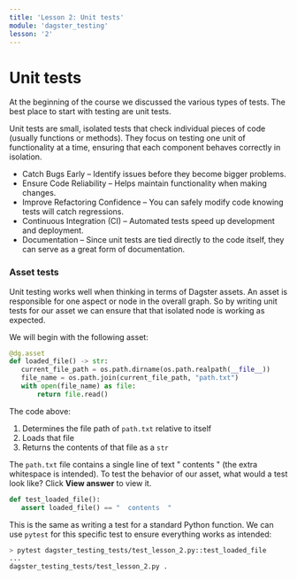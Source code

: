 ```yaml
---
title: 'Lesson 2: Unit tests'
module: 'dagster_testing'
lesson: '2'
---
```


# Unit tests

At the beginning of the course we discussed the various types of tests. The best place to start with testing are unit tests.

Unit tests are small, isolated tests that check individual pieces of code (usually functions or methods). They focus on testing one unit of functionality at a time, ensuring that each component behaves correctly in isolation.

* Catch Bugs Early – Identify issues before they become bigger problems.
* Ensure Code Reliability – Helps maintain functionality when making changes.
* Improve Refactoring Confidence – You can safely modify code knowing tests will catch regressions.
* Continuous Integration (CI) – Automated tests speed up development and deployment.
* Documentation – Since unit tests are tied directly to the code itself, they can serve as a great form of documentation.

### Asset tests

Unit testing works well when thinking in terms of Dagster assets. An asset is responsible for one aspect or node in the overall graph. So by writing unit tests for our asset we can ensure that that isolated node is working as expected.

We will begin with the following asset:

```python
@dg.asset
def loaded_file() -> str:
   current_file_path = os.path.dirname(os.path.realpath(__file__))
   file_name = os.path.join(current_file_path, "path.txt")
   with open(file_name) as file:
       return file.read()
```

The code above:

1. Determines the file path of `path.txt` relative to itself
2. Loads that file
3. Returns the contents of that file as a `str`

The `path.txt` file contains a single line of text "  contents  " (the extra whitespace is intended). To test the behavior of our asset, what would a test look like? Click **View answer** to view it.

```python {% obfuscated="true" %}
def test_loaded_file():
   assert loaded_file() == "  contents  "
```

This is the same as writing a test for a standard Python function. We can use `pytest` for this specific test to ensure everything works as intended:

```bash
> pytest dagster_testing_tests/test_lesson_2.py::test_loaded_file
...
dagster_testing_tests/test_lesson_2.py .                                                          [100%]
```